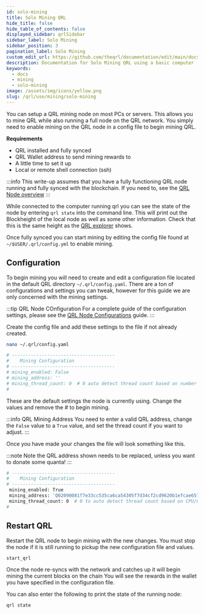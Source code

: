 ```yaml
---
id: solo-mining
title: Solo Mining QRL
hide_title: false
hide_table_of_contents: false
displayed_sidebar: qrlSidebar
sidebar_label: Solo Mining
sidebar_position: 3
pagination_label: Solo Mining
custom_edit_url: https://github.com/theqrl/documentation/edit/main/docs/Mining/solo-mining.md
description: Documentation for Solo Mining QRL using a basic computer
keywords:
  - docs
  - mining
  - solo-mining
image: /assets/img/icons/yellow.png
slug: /qrl/use/mining/solo-mining
---
```



You can setup a QRL mining node on most PCs or servers. This allows you to mine QRL while also running a full node on the QRL network. You simply need to enable mining on the QRL node in a config file to begin mining QRL.


__Requirements__

- QRL installed and fully synced
- QRL Wallet address to send mining rewards to
- A little time to set it up
- Local or remote shell connection (ssh)

:::info
This write-up assumes that you have a fully functioning QRL node running and fully synced with the blockchain. If you need to, see the [QRL Node overview](../../../qrl/use/node/overview)
:::

While connected to the computer running qrl you can see the state of the node by entering `qrl state` into the command line. This will print out the Blockheight of the local node as well as some other information. Check that this is the same height as the [QRL explorer](https://explorer.theqrl.org) shows. 

Once fully synced you can start mining by editing the config file found at `~/$USER/.qrl/config.yml` to enable mining. 


## Configuration

To begin mining you will need to create and edit a configuration file located in the default QRL directory `~/.qrl/config.yaml`. There are a ton of configurations and settings you can tweak, however for this guide we are only concerned with the mining settings. 

:::tip QRL Node COnfiguration
For a complete guide of the configuration settings, please see the [QRL Node Configurations](../../../qrl/use/node/config) guide.
:::


Create the config file and add these settings to the file if not already created.

```bash
nano ~/.qrl/config.yaml
```

```bash
# --------------------------------------
#    Mining Configuration
# --------------------------------------
# mining_enabled: False
# mining_address: ''
# mining_thread_count: 0  # 0 auto detect thread count based on number of processors
#
```

These are the default settings the node is currently using. Change the values and remove the \# to begin mining. 

:::info QRL Mining Address
You need to enter a valid QRL address, change the `False` value to a `True` value, and set the thread count if you want to adjust. 
:::

Once you have made your changes the file will look something like this. 

:::note
Note the QRL address shown needs to be replaced, unless you want to donate some quanta!
:::

```bash
# --------------------------------------
#    Mining Configuration
# --------------------------------------
 mining_enabled: True
 mining_address: 'Q02090081f7e33cc535ca6ca54305f7d34cf2cd9620b1efcae657a76ca4c072902dfc4ed0f23a4a'
 mining_thread_count: 0  # 0 to auto detect thread count based on CPU/GPU number of processors
#
```

## Restart QRL

Restart the QRL node to begin mining with the new changes. You must stop the node if it is still running to pickup the new configuration file and values.

```bash
start_qrl
```

Once the node re-syncs with the network and catches up it will begin mining the current blocks on the chain You will see the rewards in the wallet you have specified in the configuration file.

You can also enter the following to print the state of the running node:

```bash
qrl state
```